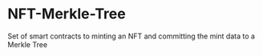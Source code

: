 # NFT-Merkle-Tree
Set of smart contracts to minting an NFT and committing the mint data to a Merkle Tree
